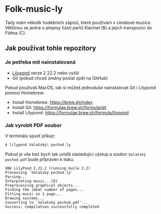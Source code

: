 # Folk-music-ly

Tady mám několik hudebních zápisů, které používám v cimálové muzice. Většinou se jedná o přepisy částí partů  Klarinet (B) a jejich transpozici do Flétna (C).

## Jak používat tohle repozitory

### Je potřeba mít nainstalovaná

- [Lilypond](https://lilypond.org/) verze 2.22.2 nebo vyšší
- Git (pokud chceš změny poslat zpět na GitHub)

Pokud používáš MacOS, tak si můžeš jednoduše nainstalovat Git i Lilypond pomocí Homebrew:

- Install Homebrew: <https://brew.sh/index>
- Install Git: <https://formulae.brew.sh/formula/git>
- Install Lilypond: <https://formulae.brew.sh/formula/lilypond>

### Jak vyrobit PDF soubor

V terminálu spusť příkaz:

```sh
$ lilypond Valašský\ pochod.ly
```

Pokud je vše bez bych tak uvidíš následující výstup a soubor `Valašský pochod.pdf` bude připraven k tisku.

```
GNU LilyPond 2.22.2 (running Guile 2.2)
Processing `Valašský pochod.ly'
Parsing...
Interpreting music...[8]
Preprocessing graphical objects...
Finding the ideal number of pages...
Fitting music on 1 page...
Drawing systems...
Converting to `Valašský pochod.pdf'...
Success: compilation successfully completed
```